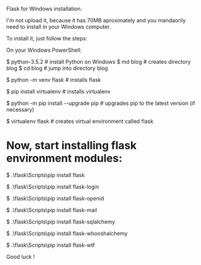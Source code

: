 Flask for Windows installation.

I'm not upload it, because it has 70MB aproximately and you mandaorily need to install in your Windows computer.

To install it, just follow the steps:

On your Windows PowerShell:

$ python-3.5.2			        # install Python on Windows
$ md blog			              # creates directory blog
$ cd blog			              # jump into directory blog

$ python -m venv flask  		# installs flask

$ pip install virtualenv		# installs virtualenv

$ python -m pip install --upgrade pip	     # upgrades pip to the latest version (if necessary)

$ virtualenv flask		      # creates virtual environment called flask

# Now, start installing flask environment modules: 

$ .\flask\Scripts\pip install flask

$ .\flask\Scripts\pip install flask-login

$ .\flask\Scripts\pip install flask-openid

$ .\flask\Scripts\pip install flask-mail

$ .\flask\Scripts\pip install flask-sqlalchemy

$ .\flask\Scripts\pip install flask-whooshalchemy

$ .\flask\Scripts\pip install flask-wtf

Good luck !


